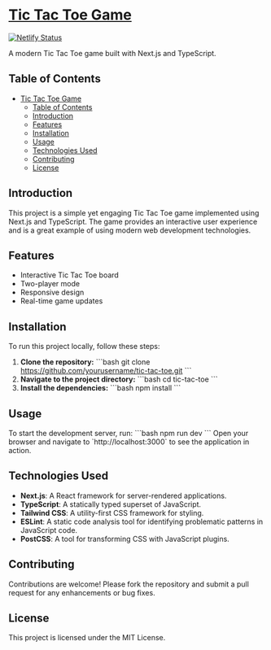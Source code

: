 # [Tic Tac Toe Game](xic-xac-xoe.netlify.app)

[![Netlify Status](https://api.netlify.com/api/v1/badges/5b50e740-a3d6-4535-96ae-9277ea79a428/deploy-status)](https://app.netlify.com/sites/xic-xac-xoe/deploys)

A modern Tic Tac Toe game built with Next.js and TypeScript.

## Table of Contents

- [Tic Tac Toe Game](#tic-tac-toe-game)
  - [Table of Contents](#table-of-contents)
  - [Introduction](#introduction)
  - [Features](#features)
  - [Installation](#installation)
  - [Usage](#usage)
  - [Technologies Used](#technologies-used)
  - [Contributing](#contributing)
  - [License](#license)

## Introduction

This project is a simple yet engaging Tic Tac Toe game implemented using Next.js and TypeScript. The game provides an interactive user experience and is a great example of using modern web development technologies.

## Features

- Interactive Tic Tac Toe board
- Two-player mode
- Responsive design
- Real-time game updates

## Installation

To run this project locally, follow these steps:

1. **Clone the repository:**
   \`\`\`bash
   git clone https://github.com/yourusername/tic-tac-toe.git
   \`\`\`
2. **Navigate to the project directory:**
   \`\`\`bash
   cd tic-tac-toe
   \`\`\`
3. **Install the dependencies:**
   \`\`\`bash
   npm install
   \`\`\`

## Usage

To start the development server, run:
\`\`\`bash
npm run dev
\`\`\`
Open your browser and navigate to \`http://localhost:3000\` to see the application in action.

## Technologies Used

- **Next.js**: A React framework for server-rendered applications.
- **TypeScript**: A statically typed superset of JavaScript.
- **Tailwind CSS**: A utility-first CSS framework for styling.
- **ESLint**: A static code analysis tool for identifying problematic patterns in JavaScript code.
- **PostCSS**: A tool for transforming CSS with JavaScript plugins.

## Contributing

Contributions are welcome! Please fork the repository and submit a pull request for any enhancements or bug fixes.

## License

This project is licensed under the MIT License.
